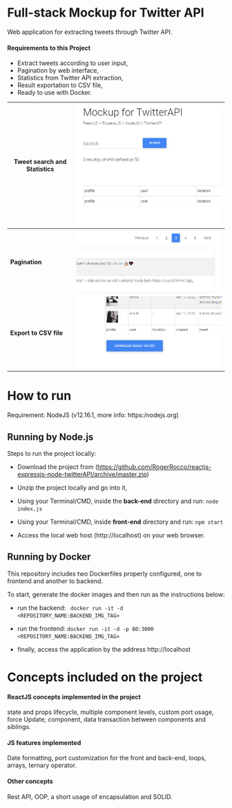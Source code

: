 # Full-stack Mockup for Twitter API

Web application for extracting tweets through Twitter API.

#### Requirements to this Project

- Extract tweets according to user input,
- Pagination by web interface,
- Statistics from Twitter API extraction,
- Result exportation to CSV file,
- Ready to use with Docker.

| Tweet search and Statistics | ![search](git_images/search.gif)     |
| --------------------------- | ------------------------------------ |
| **Pagination**              | ![search](git_images/pagination.gif) |
| **Export to CSV file**      | ![search](git_images/download.gif)   |



# 	How to run

Requirement: NodeJS (v12.16.1, more info: https:/nodejs.org)

## 	Running by Node.js

Steps to run the project locally:

- Download the project from (https://github.com/RogerRocco/reactjs-expressjs-node-twitterAPI/archive/master.zip)

- Unzip the project locally and go into it,

- Using your Terminal/CMD, inside the **back-end** directory and run: `node index.js`

- Using your Terminal/CMD, inside **front-end** directory and run: `npm start`

- Access the local web host (http://localhost) on your web browser.

  
  
## 	Running by Docker

This repository includes two Dockerfiles properly configured, one to frontend and another to backend.

To start, generate the docker images and then run as the instructions below:

- run the backend: ` docker run -it -d <REPOSITORY_NAME:BACKEND_IMG_TAG>`

- run the frontend: `docker run -it -d -p 80:3000 <REPOSITORY_NAME:BACKEND_IMG_TAG>`

- finally, access the application by the address http://localhost

  

# 	Concepts included on the project

#### ReactJS concepts implemented in the project

state and props lifecycle, multiple component levels, custom port usage, force Update, component, data transaction between components and siblings.

#### JS features implemented

Date formatting, port customization for the front and back-end, loops, arrays, ternary operator.

#### Other concepts

Rest API, OOP, a short usage of encapsulation and SOLID.
